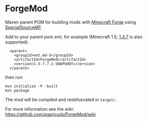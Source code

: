 ForgeMod
========

Maven parent POM for building mods with [Minecraft Forge](http://minecraftforge.net/) using [SpecialSourceMP](https://github.com/agaricusb/SpecialSourceMP).

Add to your parent pom.xml, for example (Minecraft 1.5; [1.4.7](https://github.com/agaricusb/ForgeMod/tree/MC147) is also supported):

      <parent>
        <groupId>net.md-5</groupId>
        <artifactId>ForgeMod</artifactId>
        <version>1.5-7.7.1-SNAPSHOT</version>
      </parent>

then run:

    mvn initialize -P -built
    mvn package

The mod will be compiled and reobfuscated in `target/`.

For more information see the wiki: https://github.com/agaricusb/ForgeMod/wiki

